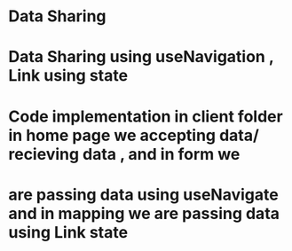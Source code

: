 # Data Sharing 
# Data Sharing using useNavigation , Link using state 
# Code implementation in client folder in home page we accepting data/ recieving data , and in form we
# are passing data using useNavigate and in mapping we are passing data using Link state